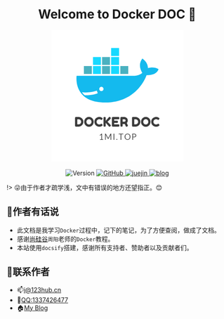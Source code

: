 <h1 align="center">Welcome to Docker DOC 👋</h1>
<p align="center">
  <a href="https://docker.xingeek.com">
    <img alt="linuxDoc" src="/media/docker.jpg">
  </a>
</p>
<p align="center">
  <img alt="Version" src="https://img.shields.io/badge/version-0.1.0-blue.svg?cacheSeconds=2592000" />
   <a href="https://github.com/Aye-hub/1mi?icon=github&color=4ab8a1">
    <img alt="GitHub" src="https://img.shields.io/badge/github-Aye--Hub-red" target="_blank" />
  </a>
  <a href='https://juejin.im/user/5d424a9a51882530e241ff83' target="_blank" alt='travis ci'>
  <img alt='juejin' src='https://img.shields.io/badge/%E6%8E%98%E9%87%91-%E9%98%BF%E4%B8%9A-blue'>
  </a>
   <a href='https://www.lvzhenye.club' target="_blank" alt='travis ci'>
  <img alt='blog' src='https://img.shields.io/badge/blog-%E9%98%BF%E4%B8%9AHub-yellowgreen'>
  </a>
</p>

!> :stuck_out_tongue_winking_eye:由于作者才疏学浅，文中有错误的地方还望指正。😊

## 🎺作者有话说
* 此文档是我学习`Docker`过程中，记下的笔记，为了方便查阅，做成了文档。
* 感谢[尚硅谷](http://www.gulixueyuan.com/)`周阳`老师的`Docker`教程。
* 本站使用`docsify`搭建，感谢所有支持者、赞助者以及贡献者们。

## 🤙联系作者
* 📫[i@123hub.cn](mailto:i@123hub.cn)
* :iphone:[QQ:1337426477](http://wpa.qq.com/msgrd?v=3&uin=1337426477&site=qq&menu=yes)
* 🏠[My Blog](https://www.lvzhenye.club)